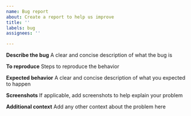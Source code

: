 ```yaml
---
name: Bug report
about: Create a report to help us improve
title: ''
labels: bug
assignees: ''

---
```


**Describe the bug**
A clear and concise description of what the bug is

**To reproduce**
Steps to reproduce the behavior

**Expected behavior**
A clear and concise description of what you expected to happen

**Screenshots**
If applicable, add screenshots to help explain your problem

**Additional context**
Add any other context about the problem here
